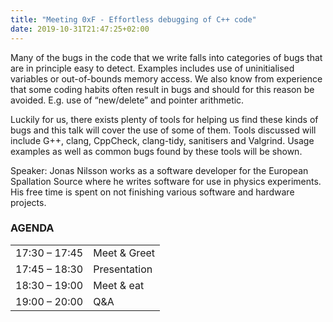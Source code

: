 ```yaml
---
title: "Meeting 0xF - Effortless debugging of C++ code"
date: 2019-10-31T21:47:25+02:00
---
```


Many of the bugs in the code that we write falls into categories of bugs that are in principle easy to detect. Examples includes use of uninitialised variables or out-of-bounds memory access. We also know from experience that some coding habits often result in bugs and should for this reason be avoided. E.g. use of “new/delete” and pointer arithmetic.

Luckily for us, there exists plenty of tools for helping us find these kinds of bugs and this talk will cover the use of some of them. Tools discussed will include G++, clang, CppCheck, clang-tidy, sanitisers and Valgrind. Usage examples as well as common bugs found by these tools will be shown.

Speaker: Jonas Nilsson works as a software developer for the European Spallation Source where he writes software for use in physics experiments. His free time is spent on not finishing various software and hardware projects.

### AGENDA

|               |              |
|---------------|--------------|
| 17:30 – 17:45 | Meet & Greet |
| 17:45 – 18:30 | Presentation |
| 18:30 – 19:00 | Meet & eat   |
| 19:00 – 20:00 | Q&A          |